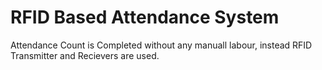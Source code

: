 # RFID Based Attendance System

Attendance Count is Completed without any manuall labour, instead RFID Transmitter and Recievers are used.
